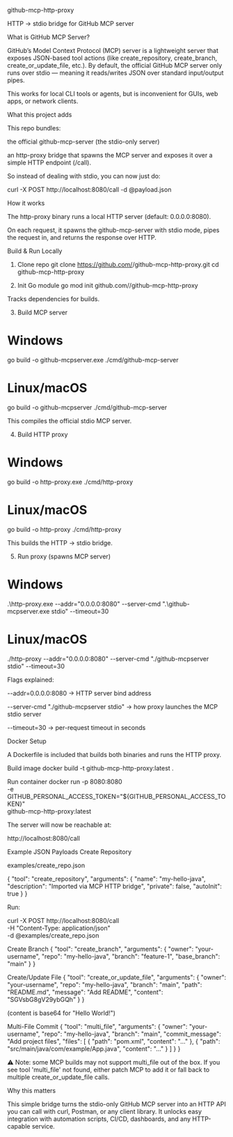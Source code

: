 github-mcp-http-proxy

HTTP → stdio bridge for GitHub MCP server

What is GitHub MCP Server?

GitHub’s Model Context Protocol (MCP) server is a lightweight server that exposes JSON-based tool actions (like create_repository, create_branch, create_or_update_file, etc.).
By default, the official GitHub MCP server only runs over stdio — meaning it reads/writes JSON over standard input/output pipes.

This works for local CLI tools or agents, but is inconvenient for GUIs, web apps, or network clients.

What this project adds

This repo bundles:

the official github-mcp-server (the stdio-only server)

an http-proxy bridge that spawns the MCP server and exposes it over a simple HTTP endpoint (/call).

So instead of dealing with stdio, you can now just do:

curl -X POST http://localhost:8080/call -d @payload.json

How it works

The http-proxy binary runs a local HTTP server (default: 0.0.0.0:8080).

On each request, it spawns the github-mcp-server with stdio mode, pipes the request in, and returns the response over HTTP.

Build & Run Locally
1. Clone repo
git clone https://github.com/<youruser>/github-mcp-http-proxy.git
cd github-mcp-http-proxy

2. Init Go module
go mod init github.com/<youruser>/github-mcp-http-proxy


Tracks dependencies for builds.

3. Build MCP server
# Windows
go build -o github-mcpserver.exe ./cmd/github-mcp-server

# Linux/macOS
go build -o github-mcpserver ./cmd/github-mcp-server


This compiles the official stdio MCP server.

4. Build HTTP proxy
# Windows
go build -o http-proxy.exe ./cmd/http-proxy

# Linux/macOS
go build -o http-proxy ./cmd/http-proxy


This builds the HTTP → stdio bridge.

5. Run proxy (spawns MCP server)
# Windows
.\http-proxy.exe --addr="0.0.0.0:8080" --server-cmd ".\github-mcpserver.exe stdio" --timeout=30

# Linux/macOS
./http-proxy --addr="0.0.0.0:8080" --server-cmd "./github-mcpserver stdio" --timeout=30


Flags explained:

--addr=0.0.0.0:8080 → HTTP server bind address

--server-cmd "./github-mcpserver stdio" → how proxy launches the MCP stdio server

--timeout=30 → per-request timeout in seconds

Docker Setup

A Dockerfile is included that builds both binaries and runs the HTTP proxy.

Build image
docker build -t github-mcp-http-proxy:latest .

Run container
docker run -p 8080:8080 \
  -e GITHUB_PERSONAL_ACCESS_TOKEN="${GITHUB_PERSONAL_ACCESS_TOKEN}" \
  github-mcp-http-proxy:latest


The server will now be reachable at:

http://localhost:8080/call

Example JSON Payloads
Create Repository

examples/create_repo.json

{
  "tool": "create_repository",
  "arguments": {
    "name": "my-hello-java",
    "description": "Imported via MCP HTTP bridge",
    "private": false,
    "autoInit": true
  }
}


Run:

curl -X POST http://localhost:8080/call \
  -H "Content-Type: application/json" \
  -d @examples/create_repo.json

Create Branch
{
  "tool": "create_branch",
  "arguments": {
    "owner": "your-username",
    "repo": "my-hello-java",
    "branch": "feature-1",
    "base_branch": "main"
  }
}

Create/Update File
{
  "tool": "create_or_update_file",
  "arguments": {
    "owner": "your-username",
    "repo": "my-hello-java",
    "branch": "main",
    "path": "README.md",
    "message": "Add README",
    "content": "SGVsbG8gV29ybGQh"
  }
}


(content is base64 for "Hello World!")

Multi-File Commit
{
  "tool": "multi_file",
  "arguments": {
    "owner": "your-username",
    "repo": "my-hello-java",
    "branch": "main",
    "commit_message": "Add project files",
    "files": [
      { "path": "pom.xml", "content": "..." },
      { "path": "src/main/java/com/example/App.java", "content": "..." }
    ]
  }
}


⚠️ Note: some MCP builds may not support multi_file out of the box. If you see tool 'multi_file' not found, either patch MCP to add it or fall back to multiple create_or_update_file calls.

Why this matters

This simple bridge turns the stdio-only GitHub MCP server into an HTTP API you can call with curl, Postman, or any client library.
It unlocks easy integration with automation scripts, CI/CD, dashboards, and any HTTP-capable service.
